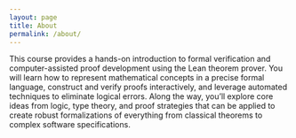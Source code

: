 ```yaml
---
layout: page
title: About
permalink: /about/
---
```


This course provides a hands-on introduction to formal verification and computer-assisted proof development using the Lean theorem prover. 
You will learn how to represent mathematical concepts in a precise formal language, construct and verify proofs interactively, and leverage automated techniques to eliminate logical errors. 
Along the way, you’ll explore core ideas from logic, type theory, and proof strategies that can be applied to create robust formalizations of everything from classical theorems to complex software specifications.
